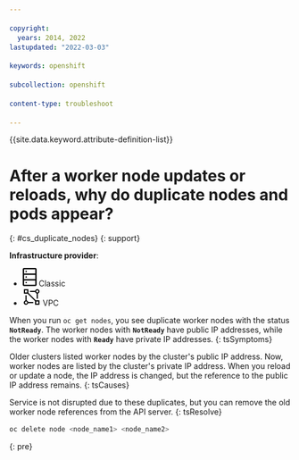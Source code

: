 ```yaml
---

copyright: 
  years: 2014, 2022
lastupdated: "2022-03-03"

keywords: openshift

subcollection: openshift

content-type: troubleshoot

---
```


{{site.data.keyword.attribute-definition-list}}


# After a worker node updates or reloads, why do duplicate nodes and pods appear?
{: #cs_duplicate_nodes}
{: support}


**Infrastructure provider**:
* ![Classic infrastructure provider icon.](images/icon-classic-2.svg) Classic
* ![VPC infrastructure provider icon.](images/icon-vpc-2.svg) VPC


When you run `oc get nodes`, you see duplicate worker nodes with the status **`NotReady`**. The worker nodes with **`NotReady`** have public IP addresses, while the worker nodes with **`Ready`** have private IP addresses.
{: tsSymptoms}


Older clusters listed worker nodes by the cluster's public IP address. Now, worker nodes are listed by the cluster's private IP address. When you reload or update a node, the IP address is changed, but the reference to the public IP address remains.
{: tsCauses}


Service is not disrupted due to these duplicates, but you can remove the old worker node references from the API server.
{: tsResolve}

```sh
oc delete node <node_name1> <node_name2>
```
{: pre}






